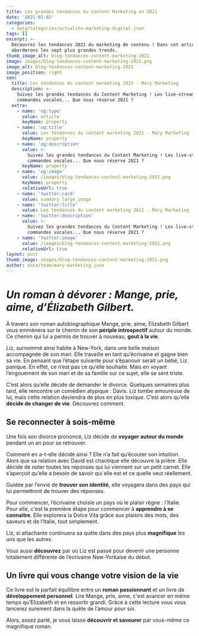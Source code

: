 ```yaml
---
title: Les grandes tendances du Content Marketing en 2021
date: '2021-01-02'
categories:
  - data/categories/actualite-marketing-digital.json
tags: []
excerpt: >-
  Découvrez les tendances 2021 du marketing de contenu ! Dans cet article nous
  aborderons les sept plus grandes trends.
thumb_image_alt: blog-tendances-content-marketing-2021
image: images/blog-tendances-content-marketing-2021.png
image_alt: blog-tendances-content-marketing-2021
image_position: right
seo:
  title: Les tendances du content marketing 2021 - Mary Marketing
  description: >-
    Suivez les grandes tendances du Content Marketing ! Les live-stream, les
    commandes vocales... Que nous réserve 2021 ? 
  extra:
    - name: 'og:type'
      value: article
      keyName: property
    - name: 'og:title'
      value: Les tendances du content marketing 2021 - Mary Marketing
      keyName: property
    - name: 'og:description'
      value: >-
        Suivez les grandes tendances du Content Marketing ! Les live-stream, les
        commandes vocales... Que nous réserve 2021 ? 
      keyName: property
    - name: 'og:image'
      value: /images/blog-tendances-content-marketing-2021.png
      keyName: property
      relativeUrl: true
    - name: 'twitter:card'
      value: summary_large_image
    - name: 'twitter:title'
      value: Les tendances du content marketing 2021 - Mary Marketing
    - name: 'twitter:description'
      value: >-
        Suivez les grandes tendances du Content Marketing ! Les live-stream, les
        commandes vocales... Que nous réserve 2021 ? 
    - name: 'twitter:image'
      value: /images/blog-tendances-content-marketing-2021.png
      relativeUrl: true
layout: post
thumb_image: images/blog-tendances-content-marketing-2021.png
author: data/team/mary-marketing.json
---
```

# *Un roman à dévorer : Mange, prie, aime, d’Élizabeth Gilbert.*

À travers son roman autobiographique Mange, prie, aime, Elizabeth Gilbert vous emmènera sur le chemin de son **périple introspectif** autour du monde. Ce chemin qui lui a permis de trouver à nouveau, **gout à la vie**.

Liz, surnommé ainsi habite à New-York, dans une belle maison accompagnée de son mari. Elle travaille en tant qu’écrivaine et gagne bien sa vie. En pensant que l’étape suivante pour s’épanouir serait un bébé, Liz panique. En effet, ce n’est pas ce qu’elle souhaite. Mais en voyant l’engouement de son mari et de sa famille sur ce sujet, elle se sent triste.

C’est alors qu’elle décide de demander le divorce. Quelques semaines plus tard, elle rencontre un comédien atypique : Davis. Liz tombe amoureuse de lui, mais cette relation deviendra de plus en plus toxique. C’est alors qu’elle **décide de changer de vie**. Découvrez comment.

## Se reconnecter à sois-même

Une fois son divorce prononcé, Liz décide de **voyager autour du monde** pendant un an pour se retrouver.

Comment en a-t-elle décidé ainsi ? Elle n’a fait qu’écouter son intuition. Alors que sa relation avec David est chaotique elle découvre la prière. Elle décide de noter toutes les réponses qui lui viennent sur un petit carnet. Elle s’aperçoit qu’elle a besoin de savoir qui elle est et ce quelle veut réellement.

Guidée par l’envie de **trouver son identité**, elle voyagera dans des pays qui lui permettront de trouver des réponses.

Pour commencer, l’écrivaine choisie un pays où le plaisir règne : l’Italie. Pour elle, c'est la première étape pour commencer à **apprendre à se connaitre**. Elle explorera la Dolce Vita grâce aux plaisirs des mots, des saveurs et de l’Italie, tout simplement.

Liz, si attachante continuera sa quête dans des pays plus **magnifique** les uns que les autres.

Vous aussi **découvrez** par où Liz est passé pour devenir une personne totalement différente de l’écrivaine New-Yorkaise du début.

## Un livre qui vous change votre vision de la vie

Ce livre est le parfait équilibre entre un **roman passionnant** et un livre de **développement personnel**. Lire Mange, prie, aime, c'est avancer en même temps qu’Elizabeth et en ressortir grandi. Grâce à cette lecture vous vous lancerez surement dans la quête de l’amour pour soi.

Alors, assez parlé, je vous laisse **découvrir et savourer** par vous-même ce magnifique roman.
